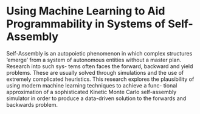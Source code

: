 # Using Machine Learning to Aid Programmability in Systems of Self-Assembly

Self-Assembly is an autopoietic phenomenon in which complex structures ‘emerge’ from a system of autonomous entities without a master plan. Research into such sys- tems often faces the forward, backward and yield problems. These are usually solved through simulations and the use of extremely complicated heuristics. This research explores the plausibility of using modern machine learning techniques to achieve a func- tional approximation of a sophisticated Kinetic Monte Carlo self-assembly simulator in order to produce a data-driven solution to the forwards and backwards problem.
